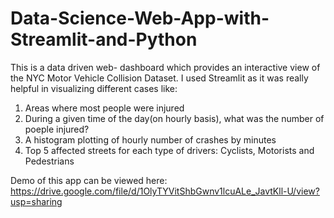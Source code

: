 # Data-Science-Web-App-with-Streamlit-and-Python
This is a data driven web- dashboard which provides an interactive view of the NYC Motor Vehicle Collision Dataset. I used Streamlit as it was really helpful in visualizing different cases like:
1. Areas where most people were injured
2. During a given time of the day(on hourly basis), what was the number of poeple injured?
3. A histogram plotting of hourly number of crashes by minutes
4. Top 5 affected streets for each type of drivers: Cyclists, Motorists and Pedestrians


Demo of this app can be viewed here: https://drive.google.com/file/d/1OlyTYVitShbGwnv1lcuALe_JavtKll-U/view?usp=sharing
